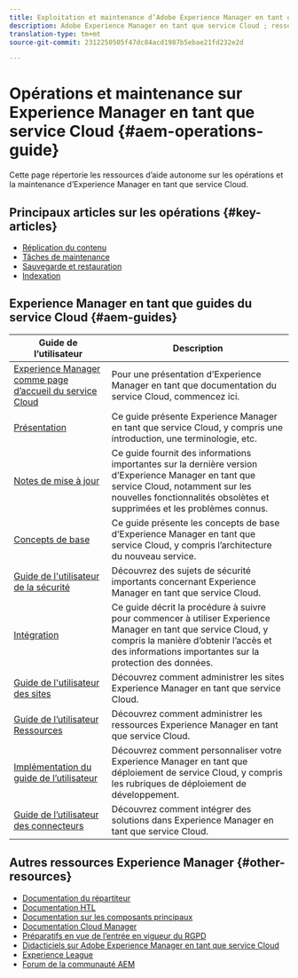```yaml
---
title: Exploitation et maintenance d’Adobe Experience Manager en tant que service Cloud
description: Adobe Experience Manager en tant que service Cloud ; ressources d’aide personnelle de maintenance et liens vers la documentation
translation-type: tm+mt
source-git-commit: 2312250505f47dc84acd1987b5ebae21fd232e2d

---
```



# Opérations et maintenance sur Experience Manager en tant que service Cloud {#aem-operations-guide}

Cette page répertorie les ressources d’aide autonome sur les opérations et la maintenance d’Experience Manager en tant que service Cloud.

## Principaux articles sur les opérations {#key-articles}

* [Réplication du contenu](replication.md)
* [Tâches de maintenance](maintenance.md)
* [Sauvegarde et restauration](backup.md)
* [Indexation](indexing.md)

## Experience Manager en tant que guides du service Cloud {#aem-guides}

| Guide de l’utilisateur | Description |
|---|---|
| [Experience Manager comme page d’accueil du service Cloud](/help/landing/home.md) | Pour une présentation d’Experience Manager en tant que documentation du service Cloud, commencez ici. |
| [Présentation](/help/overview/home.md) | Ce guide présente Experience Manager en tant que service Cloud, y compris une introduction, une terminologie, etc. |
| [Notes de mise à jour](/help/release-notes/home.md) | Ce guide fournit des informations importantes sur la dernière version d’Experience Manager en tant que service Cloud, notamment sur les nouvelles fonctionnalités obsolètes et supprimées et les problèmes connus. |
| [Concepts de base](/help/core-concepts/home.md) | Ce guide présente les concepts de base d’Experience Manager en tant que service Cloud, y compris l’architecture du nouveau service. |
| [Guide de l&#39;utilisateur de la sécurité](/help/security/home.md) | Découvrez des sujets de sécurité importants concernant Experience Manager en tant que service Cloud. |
| [Intégration](/help/onboarding/home.md) | Ce guide décrit la procédure à suivre pour commencer à utiliser Experience Manager en tant que service Cloud, y compris la manière d’obtenir l’accès et des informations importantes sur la protection des données. |
| [Guide de l&#39;utilisateur des sites](/help/sites-cloud/home.md) | Découvrez comment administrer les sites Experience Manager en tant que service Cloud. |
| [Guide de l’utilisateur Ressources](/help/assets/home.md) | Découvrez comment administrer les ressources Experience Manager en tant que service Cloud. |
| [Implémentation du guide de l’utilisateur](/help/implementing/home.md) | Découvrez comment personnaliser votre Experience Manager en tant que déploiement de service Cloud, y compris les rubriques de déploiement de développement. |
| [Guide de l’utilisateur des connecteurs](/help/connectors/home.md) | Découvrez comment intégrer des solutions dans Experience Manager en tant que service Cloud. |

## Autres ressources Experience Manager {#other-resources}

* [Documentation du répartiteur](/help/implementing/dispatcher/overview.md)
* [Documentation HTL](https://docs.adobe.com/content/help/en/experience-manager-htl/using/overview.html)
* [Documentation sur les composants principaux](https://docs.adobe.com/content/help/en/experience-manager-core-components/using/introduction.html)
* [Documentation Cloud Manager](https://docs.adobe.com/content/help/en/experience-manager-cloud-manager/using/introduction-to-cloud-manager.html)
* [Préparatifs en vue de l’entrée en vigueur du RGPD](/help/onboarding/data-privacy-and-protection-readiness/aem-readiness.md)
* [Didacticiels sur Adobe Experience Manager en tant que service Cloud](https://docs.adobe.com/content/help/en/experience-manager-learn/cloud-service/overview.html)
* [Experience League](https://guided.adobe.com/?promoid=K42KVXHD&mv=other#solutions/experience-manager)
* [Forum de la communauté AEM](https://forums.adobe.com/community/experience-cloud/marketing-cloud/experience-manager)